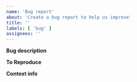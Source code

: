 ```yaml
---
name: 'Bug report'
about: 'Create a bug report to help us improve'
title: ''
labels: [ 'bug' ]
assignees: ''
---
```


**Bug description**
<!-- A clear and concise description of what the bug is. Describe the expected bahavior
  and how it is currently different. If you are unsure if it is a bug, consider discussing
  it on our Discord server first. -->

**To Reproduce**
<!-- Steps to reproduce the behavior. -->

**Context info**
<!-- Please add relevant information about your system. For example:
- Version of headscale used
- Version of tailscale client
- OS (e.g. Linux, Mac, Cygwin, WSL, etc.) and version
- Kernel version
- The relevant config parameters you used
- Log output
-->
